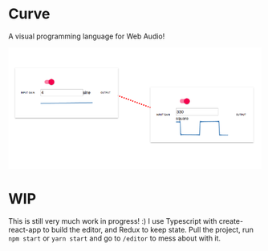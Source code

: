 # Curve

A visual programming language for Web Audio!

![alt text](https://raw.githubusercontent.com/valentijnnieman/curve/master/public/screenie.png)

# WIP

This is still very much work in progress! :) I use Typescript with create-react-app to build the editor, and Redux to keep state. Pull the project, run `npm start` or `yarn start` and go to `/editor` to mess about with it.

